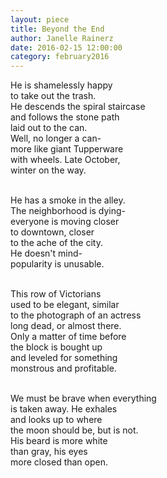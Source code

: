 ```yaml
---
layout: piece
title: Beyond the End
author: Janelle Rainerz
date: 2016-02-15 12:00:00
category: february2016
---
```

<p>He is shamelessly happy<br>
to take out the trash.<br>
He descends the spiral staircase<br>
and follows the stone path<br>
laid out to the can. <br>
Well, no longer a can-<br>
more like giant Tupperware<br>
with wheels. Late October,<br>
winter on the way.<br><br>

He has a smoke in the alley.<br>
The neighborhood is dying-<br>
everyone is moving closer<br>
to downtown, closer <br>
to the ache of the city.<br>
He doesn&#39;t mind-<br>
popularity is unusable.<br><br>

This row of Victorians<br>
used to be elegant, similar<br>
to the photograph of an actress<br>
long dead, or almost there.<br>
Only a matter of time before<br>
the block is bought up<br>
and leveled for something<br>
monstrous and profitable.<br><br>

We must be brave when everything<br>
is taken away. He exhales<br>
and looks up to where<br>
the moon should be, but is not.<br>
His beard is more white<br>
than gray, his eyes<br>
more closed than open.</p>